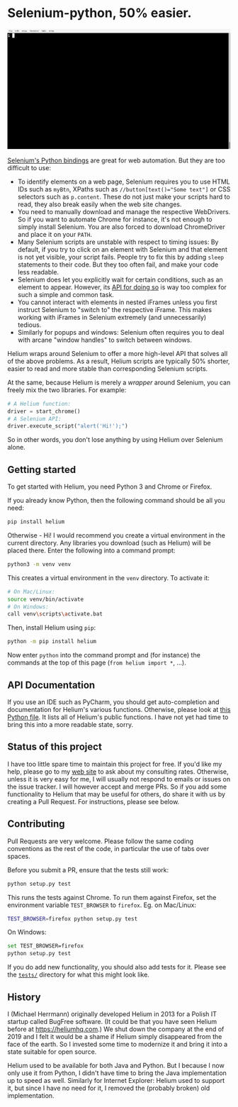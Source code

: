 # Selenium-python, 50% easier.

![Helium Demo](demo.gif)

[Selenium's Python bindings](https://selenium-python.readthedocs.io/)
are great for web automation. But they are too difficult to use:
 
 * To identify elements on a web page, Selenium requires you to use HTML IDs
   such as `myBtn`, XPaths such as `//button[text()="Some text"]` or CSS
   selectors such as `p.content`. These do not just make your scripts hard to
   read, they also break easily when the web site changes.
 * You need to manually download and manage the respective WebDrivers. So if you
   want to automate Chrome for instance, it's not enough to simply install
   Selenium. You are also forced to download ChromeDriver and place it on your
   `PATH`.
 * Many Selenium scripts are unstable with respect to timing issues:
   By default, if you try to click on an element with Selenium and that element
   is not yet visible, your script fails. People try to fix this by adding
   `sleep` statements to their code. But they too often fail, and make your
   code less readable.
 * Selenium does let you explicitly wait for certain conditions, such as an
   element to appear. However, its
   [API for doing so](https://selenium-python.readthedocs.io/waits.html#explicit-waits)
   is way too complex for such a simple and common task.
 * You cannot interact with elements in nested iFrames unless you first
   instruct Selenium to "switch to" the respective iFrame. This makes working
   with iFrames in Selenium extremely (and unnecessarily) tedious.
 * Similarly for popups and windows: Selenium often requires you to deal with
   arcane "window handles" to switch between windows.

Helium wraps around Selenium to offer a more high-level API that solves all of
the above problems. As a result, Helium scripts are typically 50% shorter,
easier to read and more stable than corresponding Selenium scripts.

At the same, because Helium is merely a _wrapper_ around Selenium, you can
freely mix the two libraries. For example:

```python
# A Helium function:
driver = start_chrome()
# A Selenium API:
driver.execute_script("alert('Hi!');")
```

So in other words, you don't lose anything by using Helium over Selenium alone.

## Getting started

To get started with Helium, you need Python 3 and Chrome or Firefox.

If you already know Python, then the following command should be all you need:

```bash
pip install helium
```

Otherwise - Hi! I would recommend you create a virtual environment in the
current directory. Any libraries you download (such as Helium) will be placed
there. Enter the following into a command prompt:

```bash
python3 -m venv venv
```

This creates a virtual environment in the `venv` directory. To activate it:

```bash
# On Mac/Linux:
source venv/bin/activate
# On Windows:
call venv\scripts\activate.bat
```

Then, install Helium using `pip`:

```bash
python -m pip install helium
```

Now enter `python` into the command prompt and (for instance) the commands at
the top of this page (`from helium import *`, ...).

## API Documentation

If you use an IDE such as PyCharm, you should get auto-completion and
documentation for Helium's various functions. Otherwise, please look at
[this Python file](helium/__init__.py). It lists all of Helium's public
functions. I have not yet had time to bring this into a more readable state,
sorry.

## Status of this project

I have too little spare time to maintain this project for free. If you'd like
my help, please go to my [web site](http://herrmann.io) to ask about my
consulting rates. Otherwise, unless it is very easy for me, I will usually not
respond to emails or issues on the issue tracker. I will however accept and
merge PRs. So if you add some functionality to Helium that may be useful for
others, do share it with us by creating a Pull Request. For instructions, please
see below.

## Contributing

Pull Requests are very welcome. Please follow the same coding conventions as the
rest of the code, in particular the use of tabs over spaces.

Before you submit a PR, ensure that the tests still work:

```bash
python setup.py test
```

This runs the tests against Chrome. To run them against Firefox, set the
environment variable `TEST_BROWSER` to `firefox`. Eg. on Mac/Linux:

```bash
TEST_BROWSER=firefox python setup.py test
```

On Windows:

```bash
set TEST_BROWSER=firefox
python setup.py test
```

If you do add new functionality, you should also add tests for it. Please see
the [`tests/`](tests) directory for what this might look like.

## History

I (Michael Herrmann) originally developed Helium in 2013 for a Polish IT startup
called BugFree software. (It could be that you have seen Helium before at
https://heliumhq.com.) We shut down the company at the end of 2019 and I felt it
would be a shame if Helium simply disappeared from the face of the earth. So I
invested some time to modernize it and bring it into a state suitable for open
source.

Helium used to be available for both Java and Python. But I because I now only
use it from Python, I didn't have time to bring the Java implementation up to
speed as well. Similarly for Internet Explorer: Helium used to support it, but
since I have no need for it, I removed the (probably broken) old implementation.
